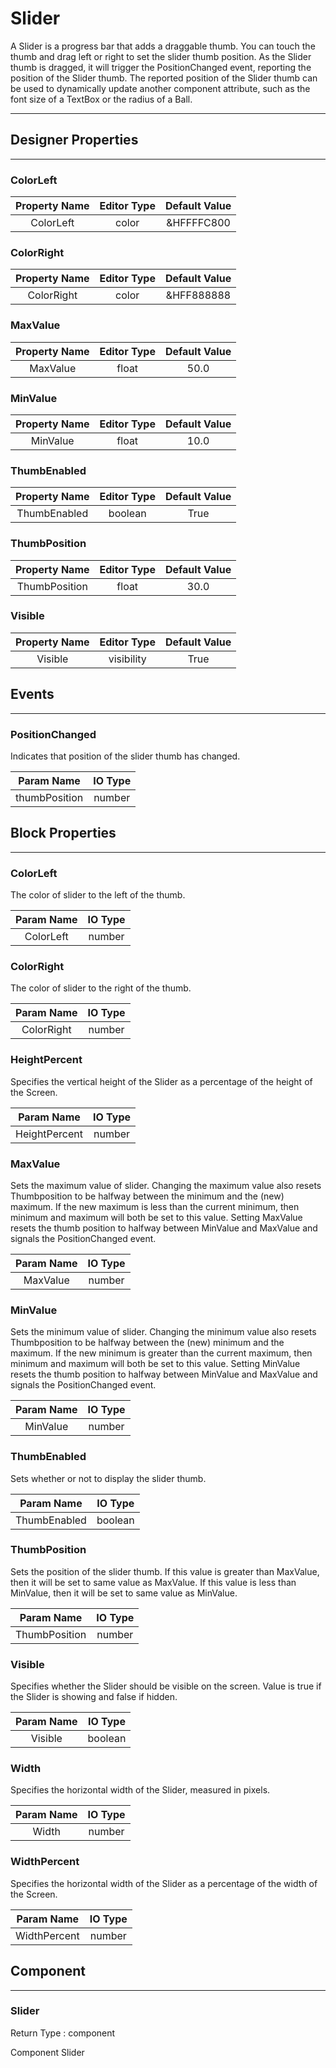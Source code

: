 # Slider

A Slider is a progress bar that adds a draggable thumb. You can touch the thumb and drag left or right to set the slider thumb position. As the Slider thumb is dragged, it will trigger the PositionChanged event, reporting the position of the Slider thumb. The reported position of the Slider thumb can be used to dynamically update another component attribute, such as the font size of a TextBox or the radius of a Ball.

---

## Designer Properties

---

### ColorLeft

| Property Name | Editor Type | Default Value |
| :-----------: | :---------: | :-----------: |
|   ColorLeft   |    color    |   &HFFFFC800  |

### ColorRight

| Property Name | Editor Type | Default Value |
| :-----------: | :---------: | :-----------: |
|   ColorRight  |    color    |   &HFF888888  |

### MaxValue

| Property Name | Editor Type | Default Value |
| :-----------: | :---------: | :-----------: |
|    MaxValue   |    float    |      50.0     |

### MinValue

| Property Name | Editor Type | Default Value |
| :-----------: | :---------: | :-----------: |
|    MinValue   |    float    |      10.0     |

### ThumbEnabled

| Property Name | Editor Type | Default Value |
| :-----------: | :---------: | :-----------: |
|  ThumbEnabled |   boolean   |      True     |

### ThumbPosition

| Property Name | Editor Type | Default Value |
| :-----------: | :---------: | :-----------: |
| ThumbPosition |    float    |      30.0     |

### Visible

| Property Name | Editor Type | Default Value |
| :-----------: | :---------: | :-----------: |
|    Visible    |  visibility |      True     |

## Events

---

### PositionChanged

<div block-type = "component_event" component-selector = "Slider" event-selector = "PositionChanged" event-params = "thumbPosition" id = "slider-positionchanged"></div>

Indicates that position of the slider thumb has changed.

|   Param Name  | IO Type |
| :-----------: | :-----: |
| thumbPosition |  number |

## Block Properties

---

### ColorLeft

<div block-type = "component_set_get" component-selector = "Slider" property-selector = "ColorLeft" property-type = "get" id = "get-slider-colorleft"></div>

<div block-type = "component_set_get" component-selector = "Slider" property-selector = "ColorLeft" property-type = "set" id = "set-slider-colorleft"></div>

The color of slider to the left of the thumb.

| Param Name | IO Type |
| :--------: | :-----: |
|  ColorLeft |  number |

### ColorRight

<div block-type = "component_set_get" component-selector = "Slider" property-selector = "ColorRight" property-type = "get" id = "get-slider-colorright"></div>

<div block-type = "component_set_get" component-selector = "Slider" property-selector = "ColorRight" property-type = "set" id = "set-slider-colorright"></div>

The color of slider to the right of the thumb.

| Param Name | IO Type |
| :--------: | :-----: |
| ColorRight |  number |

### HeightPercent

<div block-type = "component_set_get" component-selector = "Slider" property-selector = "HeightPercent" property-type = "set" id = "set-slider-heightpercent"></div>

Specifies the vertical height of the Slider as a percentage of the height of the Screen.

|   Param Name  | IO Type |
| :-----------: | :-----: |
| HeightPercent |  number |

### MaxValue

<div block-type = "component_set_get" component-selector = "Slider" property-selector = "MaxValue" property-type = "get" id = "get-slider-maxvalue"></div>

<div block-type = "component_set_get" component-selector = "Slider" property-selector = "MaxValue" property-type = "set" id = "set-slider-maxvalue"></div>

Sets the maximum value of slider. Changing the maximum value also resets Thumbposition to be halfway between the minimum and the (new) maximum. If the new maximum is less than the current minimum, then minimum and maximum will both be set to this value. Setting MaxValue resets the thumb position to halfway between MinValue and MaxValue and signals the PositionChanged event.

| Param Name | IO Type |
| :--------: | :-----: |
|  MaxValue  |  number |

### MinValue

<div block-type = "component_set_get" component-selector = "Slider" property-selector = "MinValue" property-type = "get" id = "get-slider-minvalue"></div>

<div block-type = "component_set_get" component-selector = "Slider" property-selector = "MinValue" property-type = "set" id = "set-slider-minvalue"></div>

Sets the minimum value of slider. Changing the minimum value also resets Thumbposition to be halfway between the (new) minimum and the maximum. If the new minimum is greater than the current maximum, then minimum and maximum will both be set to this value. Setting MinValue resets the thumb position to halfway between MinValue and MaxValue and signals the PositionChanged event.

| Param Name | IO Type |
| :--------: | :-----: |
|  MinValue  |  number |

### ThumbEnabled

<div block-type = "component_set_get" component-selector = "Slider" property-selector = "ThumbEnabled" property-type = "get" id = "get-slider-thumbenabled"></div>

<div block-type = "component_set_get" component-selector = "Slider" property-selector = "ThumbEnabled" property-type = "set" id = "set-slider-thumbenabled"></div>

Sets whether or not to display the slider thumb.

|  Param Name  | IO Type |
| :----------: | :-----: |
| ThumbEnabled | boolean |

### ThumbPosition

<div block-type = "component_set_get" component-selector = "Slider" property-selector = "ThumbPosition" property-type = "get" id = "get-slider-thumbposition"></div>

<div block-type = "component_set_get" component-selector = "Slider" property-selector = "ThumbPosition" property-type = "set" id = "set-slider-thumbposition"></div>

Sets the position of the slider thumb. If this value is greater than MaxValue, then it will be set to same value as MaxValue. If this value is less than MinValue, then it will be set to same value as MinValue.

|   Param Name  | IO Type |
| :-----------: | :-----: |
| ThumbPosition |  number |

### Visible

<div block-type = "component_set_get" component-selector = "Slider" property-selector = "Visible" property-type = "get" id = "get-slider-visible"></div>

<div block-type = "component_set_get" component-selector = "Slider" property-selector = "Visible" property-type = "set" id = "set-slider-visible"></div>

Specifies whether the Slider should be visible on the screen. Value is true if the Slider is showing and false if hidden.

| Param Name | IO Type |
| :--------: | :-----: |
|   Visible  | boolean |

### Width

<div block-type = "component_set_get" component-selector = "Slider" property-selector = "Width" property-type = "get" id = "get-slider-width"></div>

<div block-type = "component_set_get" component-selector = "Slider" property-selector = "Width" property-type = "set" id = "set-slider-width"></div>

Specifies the horizontal width of the Slider, measured in pixels.

| Param Name | IO Type |
| :--------: | :-----: |
|    Width   |  number |

### WidthPercent

<div block-type = "component_set_get" component-selector = "Slider" property-selector = "WidthPercent" property-type = "set" id = "set-slider-widthpercent"></div>

Specifies the horizontal width of the Slider as a percentage of the width of the Screen.

|  Param Name  | IO Type |
| :----------: | :-----: |
| WidthPercent |  number |

## Component

---

### Slider

<div block-type = "component_component_block" component-selector = "Slider" id = "component-slider"></div>

Return Type : component

Component Slider

